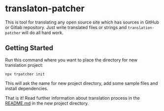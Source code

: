 # translaton-patcher

This is tool for translating any open source site which has sources in GitHub or Gitlab repository. Just write translated files or strings and `translation-patcher` will do all hard work.

## Getting Started

Run this command where you want to place the directory for new translation project:

```shell
npx trpatcher init
```

This will ask the name for new project directory, add some sample files and install dependencies.

That is it! Read further information about translation process in the [README.md](https://github.com/AlexxNB/translation-patcher/blob/master/template/README.md) in the new project directory.